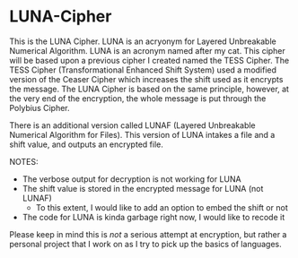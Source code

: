 # LUNA-Cipher

This is the LUNA Cipher. LUNA is an acryonym for Layered Unbreakable Numerical Algorithm. LUNA is an acronym named after my cat. This cipher will be based upon a previous cipher I created named the TESS Cipher. The TESS Cipher (Transformational Enhanced Shift System) used a modified version of the Ceaser Cipher which increases the shift used as it encrypts the message. The LUNA Cipher is based on the same principle, however, at the very end of the encryption, the whole message is put through the Polybius Cipher.

There is an additional version called LUNAF (Layered Unbreakable Numerical Algorithm for Files). This version of LUNA intakes a file and a shift value, and outputs an encrypted file.

NOTES:
 - The verbose output for decryption is not working for LUNA
 - The shift value is stored in the encrypted message for LUNA (not LUNAF)
   - To this extent, I would like to add an option to embed the shift or not
 - The code for LUNA is kinda garbage right now, I would like to recode it

Please keep in mind this is *not* a serious attempt at encryption, but rather a personal project that I work on as I try to pick up the basics of languages.
